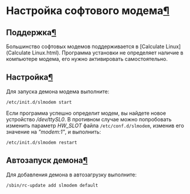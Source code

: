 # Настройка софтового модема[¶](#Настройка-софтового-модема)

## Поддержка[¶](#Поддержка)

Большинство софтовых модемов поддерживается в [Calculate Linux](Calculate Linux.html). Программа установки не определяет наличие в компьютере модема, его нужно активировать самостоятельно.

## Настройка[¶](#Настройка)

Для запуска демона модема выполните:  

    
    /etc/init.d/slmodem start
    

Если программа успешно определит модем, вы найдете новое устройство _/dev/ttySL0_. В противном случае можно попробовать изменить параметр _HW\_SLOT_ файла `/etc/conf.d/slmodem`, изменив его значение на _"modem:1"_, и выполнить:  

    
    /etc/init.d/slmodem restart
    

## Автозапуск демона[¶](#Автозапуск-демона)

Для добавления демона в автозагрузку выполните:  

    
    /sbin/rc-update add slmodem default